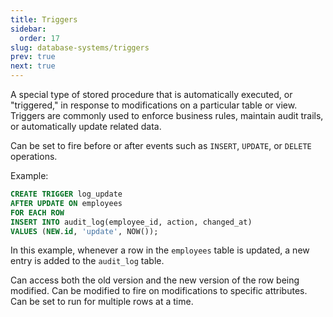 ```yaml
---
title: Triggers
sidebar:
  order: 17
slug: database-systems/triggers
prev: true
next: true
---
```


A special type of stored procedure that is automatically executed, or "triggered," in response to modifications on a particular table or view. Triggers are commonly used to enforce business rules, maintain audit trails, or automatically update related data.

Can be set to fire before or after events such as `INSERT`, `UPDATE`, or `DELETE` operations.

Example:

```sql
CREATE TRIGGER log_update
AFTER UPDATE ON employees
FOR EACH ROW
INSERT INTO audit_log(employee_id, action, changed_at)
VALUES (NEW.id, 'update', NOW());
```

In this example, whenever a row in the `employees` table is updated, a new entry is added to the `audit_log` table.

Can access both the old version and the new version of the row being modified. Can be modified to fire on modifications to specific attributes. Can be set to run for multiple rows at a time.
